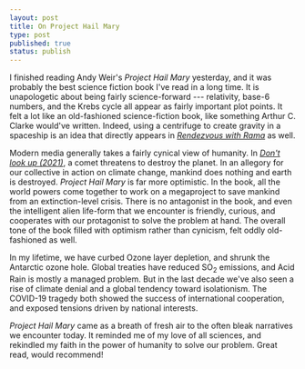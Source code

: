 ```yaml
---
layout: post
title: On Project Hail Mary
type: post
published: true
status: publish
---
```

I finished reading Andy Weir's _Project Hail Mary_ yesterday, and it was
probably the best science fiction book I've read in a long time. It is
unapologetic about being fairly science-forward --- relativity, base-6 numbers,
and the Krebs cycle all appear as fairly important plot points. It felt a lot
like an old-fashioned science-fiction book, like something Arthur C. Clarke
would've written. Indeed, using a centrifuge to create gravity in a spaceship is
an idea that directly appears in
[_Rendezvous with Rama_](https://en.wikipedia.org/wiki/Rendezvous_with_Rama) as
well.

Modern media generally takes a fairly cynical view of humanity. In
[_Don't look up (2021)_](https://en.wikipedia.org/wiki/Don%27t_Look_Up), a comet
threatens to destroy the planet. In an allegory for our collective in action on
climate change, mankind does nothing and earth is destroyed.
_Project Hail Mary_ is far more optimistic.  In the book,
all the world powers come together to work on a megaproject to save
mankind from an extinction-level crisis. There is no antagonist in the book, and
even the intelligent alien life-form that we encounter is friendly, curious, and
cooperates with our protagonist to solve the
problem at hand. The overall tone of the book filled with optimism rather than
cynicism, felt oddly old-fashioned as well.

In my lifetime, we have curbed Ozone layer depletion, and shrunk the Antarctic
ozone hole. Global treaties have reduced SO<sub>2</sub> emissions, and Acid Rain
is mostly a managed problem. But in the last decade we've also seen a rise of
climate denial and a global tendency toward isolationism. The COVID-19 tragedy
both showed the success of international cooperation, and exposed tensions
driven by national interests.

_Project Hail Mary_ came as a breath of fresh air to the often bleak narratives
we encounter today. It reminded me of my love of all sciences, and rekindled my
faith in the power of humanity to solve our problem. Great read, would
recommend!
